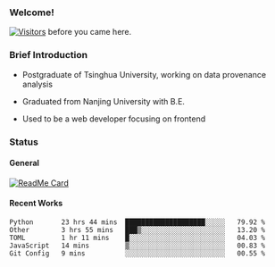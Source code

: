### Welcome!

[![Visitors](https://visitor-badge.laobi.icu/badge?page_id=HermitSun.HermitSun)]() before you came here.

### Brief Introduction

- Postgraduate of Tsinghua University, working on data provenance analysis

- Graduated from Nanjing University with B.E.

- Used to be a web developer focusing on frontend

### Status

#### General

[![ReadMe Card](https://github-readme-stats.hermitsun.vercel.app/api?username=HermitSun&count_private=true&show_icons=true)]()

#### Recent Works

<!--START_SECTION:waka-->
```text
Python       23 hrs 44 mins  ████████████████████░░░░░   79.92 % 
Other        3 hrs 55 mins   ███▒░░░░░░░░░░░░░░░░░░░░░   13.20 % 
TOML         1 hr 11 mins    █░░░░░░░░░░░░░░░░░░░░░░░░   04.03 % 
JavaScript   14 mins         ▒░░░░░░░░░░░░░░░░░░░░░░░░   00.83 % 
Git Config   9 mins          ░░░░░░░░░░░░░░░░░░░░░░░░░   00.55 % 
```
<!--END_SECTION:waka-->
